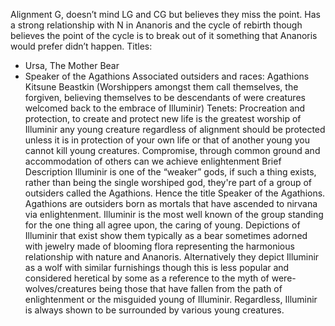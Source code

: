 Alignment
G, doesn’t mind LG and CG but believes they miss the point. Has a strong relationship with N in Ananoris and the cycle of rebirth though believes the point of the cycle is to break out of it something that Ananoris would prefer didn’t happen.
Titles: 
  - Ursa, The Mother Bear
  - Speaker of the Agathions
Associated outsiders and races:
Agathions 
Kitsune
Beastkin (Worshippers amongst them call themselves, the forgiven, believing themselves to be descendants of were creatures welcomed back to the embrace of Illuminir)
Tenets:
Procreation and protection, to create and protect new life is the greatest worship of Illuminir any young creature regardless of alignment should be protected unless it is in protection of your own life or that of another young you cannot kill young creatures. 
Compromise, through common ground and accommodation of others can we achieve enlightenment
Brief Description
Illuminir is one of the “weaker” gods, if such a thing exists, rather than being the single worshiped god, they're part of a group of outsiders called the Agathions. Hence the title Speaker of the Agathions. Agathions are outsiders born as mortals that have ascended to nirvana via enlightenment. Illuminir is the most well known of the group standing for the one thing all agree upon, the caring of young. 
Depictions of Illuminir that exist show them typically as a bear sometimes adorned with jewelry made of blooming flora representing the harmonious relationship with nature and Ananoris. Alternatively they depict Illuminir as a wolf with similar furnishings though this is less popular and considered heretical by some as a reference to the myth of were-wolves/creatures being those that have fallen from the path of enlightenment or the misguided young of Illuminir. Regardless, Illuminir is always shown to be surrounded by various young creatures.
